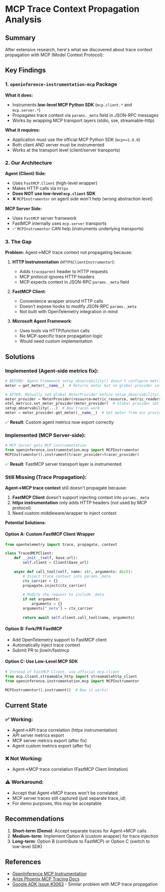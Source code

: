 # MCP Trace Context Propagation Analysis

## Summary

After extensive research, here's what we discovered about trace context propagation with MCP (Model Context Protocol):

## Key Findings

### 1. `openinference-instrumentation-mcp` Package

**What it does:**
- Instruments **low-level MCP Python SDK** (`mcp.client.*` and `mcp.server.*`)
- Propagates trace context via `params._meta` field in JSON-RPC messages
- Works by wrapping MCP transport layers (stdio, sse, streamable-http)

**What it requires:**
- Application must use the official MCP Python SDK (`mcp>=1.6.0`)
- Both client AND server must be instrumented
- Works at the transport level (client/server transports)

### 2. Our Architecture

**Agent (Client) Side:**
- Uses `FastMCP.Client` (high-level wrapper)
- Makes HTTP calls via `httpx`
- **Does NOT use low-level `mcp.client` SDK**
- ❌ `MCPInstrumentor` on agent side won't help (wrong abstraction level)

**MCP Server Side:**
- Uses `FastMCP` server framework
- FastMCP internally uses `mcp.server` transports
- ✅ `MCPInstrumentor` CAN help (instruments underlying transports)

### 3. The Gap

**Problem:** Agent→MCP trace context not propagating because:

1. **HTTP Instrumentation** (`HTTPXClientInstrumentor`):
   - Adds `traceparent` header to HTTP requests
   - MCP protocol ignores HTTP headers
   - MCP expects context in JSON-RPC `params._meta` field

2. **FastMCP Client**:
   - Convenience wrapper around HTTP calls
   - Doesn't expose hooks to modify JSON-RPC `params._meta`
   - Not built with OpenTelemetry integration in mind

3. **Microsoft Agent Framework**:
   - Uses tools via HTTP/function calls
   - No MCP-specific trace propagation logic
   - Would need custom implementation

## Solutions

### Implemented (Agent-side metrics fix):

```python
# BEFORE: Agent Framework setup_observability() doesn't configure metrics export
meter = get_meter(__name__)  # Returns meter but no global provider set

# AFTER: Manually set global MeterProvider before setup_observability()
meter_provider = MeterProvider(resource=metric_resource, metric_readers=[metric_reader])
otel_metrics.set_meter_provider(meter_provider)  # Global provider set
setup_observability(...)  # Now traces work
meter = meter_provider.get_meter(__name__)  # Get meter from our provider
```

✅ **Result**: Custom agent metrics now export correctly

### Implemented (MCP Server-side):

```python
# MCP Server gets MCP instrumentation
from openinference.instrumentation.mcp import MCPInstrumentor
MCPInstrumentor().instrument(tracer_provider=tracer_provider)
```

✅ **Result**: FastMCP server transport layer is instrumented

### Still Missing (Trace Propagation):

**Agent→MCP trace context** still doesn't propagate because:

1. **FastMCP Client** doesn't support injecting context into `params._meta`
2. **httpx instrumentation** only adds HTTP headers (not used by MCP protocol)
3. Need custom middleware/wrapper to inject context

**Potential Solutions:**

#### Option A: Custom FastMCP Client Wrapper
```python
from opentelemetry import trace, propagate, context

class TracedMCPClient:
    def __init__(self, base_url):
        self.client = Client(base_url)
    
    async def call_tool(self, name: str, arguments: dict):
        # Inject trace context into params._meta
        ctx_carrier = {}
        propagate.inject(ctx_carrier)
        
        # Modify the request to include _meta
        if not arguments:
            arguments = {}
        arguments["_meta"] = ctx_carrier
        
        return await self.client.call_tool(name, arguments)
```

#### Option B: Fork/PR FastMCP
- Add OpenTelemetry support to FastMCP client
- Automatically inject trace context
- Submit PR to jlowin/fastmcp

#### Option C: Use Low-Level MCP SDK
```python
# Instead of FastMCP Client, use official mcp.client
from mcp.client.streamable_http import streamablehttp_client
from openinference.instrumentation.mcp import MCPInstrumentor

MCPInstrumentor().instrument()  # Now it works!
```

## Current State

### ✅ Working:
- Agent→API trace correlation (httpx instrumentation)
- API server metrics export
- MCP server metrics export (after fix)
- Agent custom metrics export (after fix)

### ❌ Not Working:
- Agent→MCP trace correlation (FastMCP Client limitation)

### ⚠️ Workaround:
- Accept that Agent→MCP traces won't be correlated
- MCP server traces still captured (just separate trace_id)
- For demo purposes, this may be acceptable

## Recommendations

1. **Short-term (Demo)**: Accept separate traces for Agent→MCP calls
2. **Medium-term**: Implement Option A (custom wrapper) for trace injection
3. **Long-term**: Option B (contribute to FastMCP) or Option C (switch to low-level SDK)

## References

- [OpenInference MCP Instrumentation](https://github.com/Arize-ai/openinference/tree/main/python/instrumentation/openinference-instrumentation-mcp)
- [Arize Phoenix MCP Tracing Docs](https://arize.com/docs/phoenix/integrations/python/mcp-tracing)
- [Google ADK Issue #3063](https://github.com/google/adk-python/issues/3063) - Similar problem with MCP trace propagation
